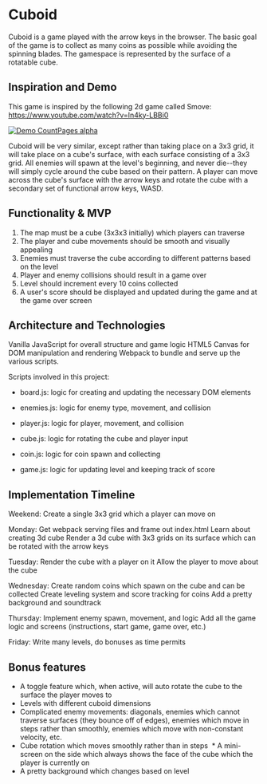 # Cuboid

  Cuboid is a game played with the arrow keys in the browser. The basic goal of the game is to collect as many coins as possible while avoiding the spinning blades. The gamespace is represented by the surface of a rotatable cube. 

## Inspiration and Demo
  This game is inspired by the following 2d game called Smove:
  https://www.youtube.com/watch?v=In4ky-LBBi0

[![Demo CountPages alpha](https://j.gifs.com/Q0JgXM.gif)](https://www.youtube.com/watch?v=In4ky-LBBi0)

  Cuboid will be very similar, except rather than taking place on a 3x3 grid, it will take place on a cube's surface, with each surface consisting of a 3x3 grid. All enemies will spawn at the level's beginning, and never die--they will simply cycle around the cube based on their pattern.  A player can move across the cube's surface with the arrow keys and rotate the cube with a secondary set of functional arrow keys, WASD.

## Functionality & MVP

  1. The map must be a cube (3x3x3 initially) which players can traverse
  2. The player and cube movements should be smooth and visually appealing
  3. Enemies must traverse the cube according to different patterns based on the level
  4. Player and enemy collisions should result in a game over
  4. Level should increment every 10 coins collected
  5. A user's score should be displayed and updated during the game and at the game over screen


## Architecture and Technologies

  Vanilla JavaScript for overall structure and game logic
  HTML5 Canvas for DOM manipulation and rendering
  Webpack to bundle and serve up the various scripts.

Scripts involved in this project:

  * board.js: logic for creating and updating the necessary DOM elements

  * enemies.js: logic for enemy type, movement, and collision

  * player.js: logic for player, movement, and collision

  * cube.js: logic for rotating the cube and player input

  * coin.js: logic for coin spawn and collecting

  * game.js: logic for updating level and keeping track of score

## Implementation Timeline

Weekend:
 Create a single 3x3 grid which a player can move on

Monday:
  Get webpack serving files and frame out index.html
  Learn about creating 3d cube
  Render a 3d cube with 3x3 grids on its surface which can be rotated with the arrow keys

Tuesday:
  Render the cube with a player on it
  Allow the player to move about the cube

Wednesday:
  Create random coins which spawn on the cube and can be collected
  Create leveling system and score tracking for coins
  Add a pretty background and soundtrack

Thursday:
  Implement enemy spawn, movement, and logic
  Add all the game logic and screens (instructions, start game, game over, etc.)

Friday:
  Write many levels, do bonuses as time permits

## Bonus features
  * A toggle feature which, when active, will auto rotate the cube to the surface the player moves to
  * Levels with different cuboid dimensions
  * Complicated enemy movements: diagonals, enemies which cannot traverse surfaces (they bounce off of edges), enemies which move in steps rather than smoothly, enemies which move with non-constant velocity, etc.
  * Cube rotation which moves smoothly rather than in steps
  * A mini-screen on the side which always shows the face of the cube which the player is currently on
  * A pretty background which changes based on level
